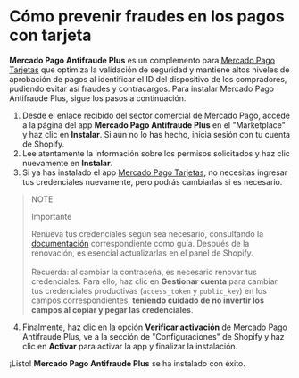 # Cómo prevenir fraudes en los pagos con tarjeta

**Mercado Pago Antifraude Plus** es un complemento para [Mercado Pago Tarjetas](/developers/es/docs/shopify/integration-configuration/checkout-cards) que optimiza la validación de seguridad y mantiene altos niveles de aprobación de pagos al identificar el ID del dispositivo de los compradores, pudiendo evitar así fraudes y contracargos.
Para instalar Mercado Pago Antifraude Plus, sigue los pasos a continuación.
1. Desde el enlace recibido del sector comercial de Mercado Pago, accede a la página del app **Mercado Pago Antifraude Plus** en el "Marketplace" y haz clic en **Instalar**. Si aún no lo has hecho, inicia sesión con tu cuenta de Shopify.
2. Lee atentamente la información sobre los permisos solicitados y haz clic nuevamente en **Instalar**.
3. Si ya has instalado el app [Mercado Pago Tarjetas](/developers/es/docs/shopify/integration-configuration/checkout-cards), no necesitas ingresar tus credenciales nuevamente, pero podrás cambiarlas si es necesario.

> NOTE
>
> Importante
>
> Renueva tus credenciales según sea necesario, consultando la [documentación](/developers/es/docs/shopify/best-practices/credentials-best-practices/secure-credentials) correspondiente como guía. Después de la renovación, es esencial actualizarlas en el panel de Shopify. 
> <br><br>
> Recuerda: al cambiar la contraseña, es necesario renovar tus credenciales. Para ello, haz clic en **Gestionar cuenta** para cambiar tus credenciales productivas (`access_token` y `public_key`) en los campos correspondientes, **teniendo cuidado de no invertir los campos al copiar y pegar las credenciales**.

4. Finalmente, haz clic en la opción **Verificar activación** de Mercado Pago Antifraude Plus, ve a la sección de "Configuraciones" de Shopify y haz clic en **Activar** para activar la app y finalizar la instalación.

¡Listo! **Mercado Pago Antifraude Plus** se ha instalado con éxito.